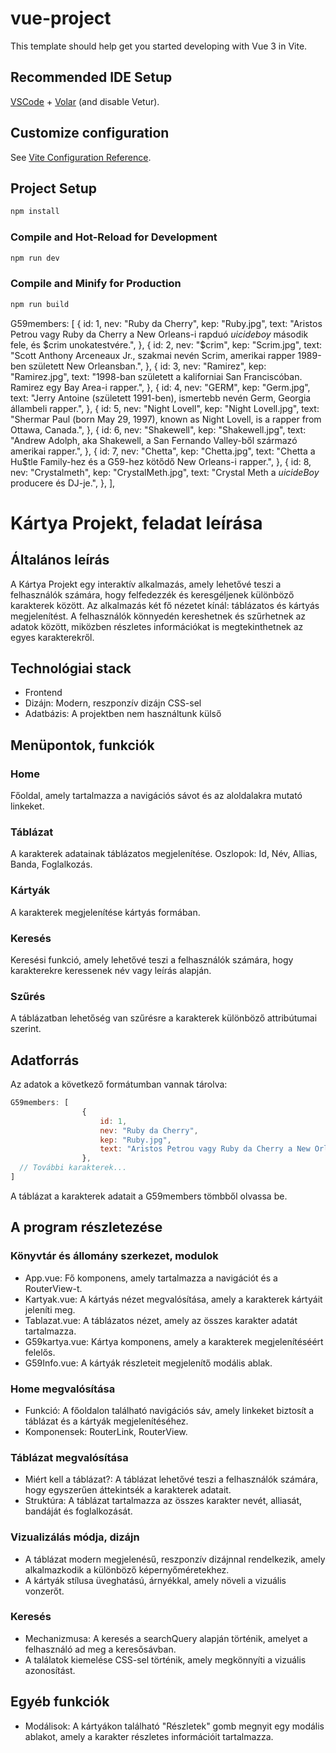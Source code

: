 # vue-project

This template should help get you started developing with Vue 3 in Vite.

## Recommended IDE Setup

[VSCode](https://code.visualstudio.com/) + [Volar](https://marketplace.visualstudio.com/items?itemName=Vue.volar) (and disable Vetur).

## Customize configuration

See [Vite Configuration Reference](https://vitejs.dev/config/).

## Project Setup

```sh
npm install
```

### Compile and Hot-Reload for Development

```sh
npm run dev
```

### Compile and Minify for Production

```sh
npm run build
```

 G59members: [
                {
                    id: 1,
                    nev: "Ruby da Cherry",
                    kep: "Ruby.jpg",
                    text: "Aristos Petrou vagy Ruby da Cherry a New Orleans-i rapduó $uicideboy$ második fele, és $crim unokatestvére.",
                },
                {
                    id: 2,
                    nev: "$crim",
                    kep: "Scrim.jpg",
                    text: "Scott Anthony Arceneaux Jr., szakmai nevén Scrim, amerikai rapper 1989-ben született New Orleansban.",
                },
                {
                    id: 3,
                    nev: "Ramirez",
                    kep: "Ramirez.jpg",
                    text: "1998-ban született a kaliforniai San Franciscóban. Ramirez egy Bay Area-i rapper.",
                },
                {
                    id: 4,
                    nev: "GERM",
                    kep: "Germ.jpg",
                    text: "Jerry Antoine (született 1991-ben), ismertebb nevén Germ, Georgia állambeli rapper.",
                },
                {
                    id: 5,
                    nev: "Night Lovell",
                    kep: "Night Lovell.jpg",
                    text: "Shermar Paul (born May 29, 1997), known as Night Lovell, is a rapper from Ottawa, Canada.",
                },
                {
                    id: 6,
                    nev: "Shakewell",
                    kep: "Shakewell.jpg",
                    text: "Andrew Adolph, aka Shakewell, a San Fernando Valley-ből származó amerikai rapper.",
                },
                {
                    id: 7,
                    nev: "Chetta",
                    kep: "Chetta.jpg",
                    text: "Chetta a Hu$tle Family-hez és a G59-hez kötődő New Orleans-i rapper.",
                },
                {
                    id: 8,
                    nev: "Crystalmeth",
                    kep: "CrystalMeth.jpg",
                    text: "Crystal Meth a $uicideBoy$ producere és DJ-je.",
                },
            ],


# Kártya Projekt, feladat leírása

## Általános leírás
A Kártya Projekt egy interaktív alkalmazás, amely lehetővé teszi a felhasználók számára, hogy felfedezzék és keresgéljenek különböző karakterek között. Az alkalmazás két fő nézetet kínál: táblázatos és kártyás megjelenítést. A felhasználók könnyedén kereshetnek és szűrhetnek az adatok között, miközben részletes információkat is megtekinthetnek az egyes karakterekről.

## Technológiai stack
- Frontend
- Dizájn: Modern, reszponzív dizájn CSS-sel
- Adatbázis: A projektben nem használtunk külső

## Menüpontok, funkciók
### Home
Főoldal, amely tartalmazza a navigációs sávot és az aloldalakra mutató linkeket.

### Táblázat
A karakterek adatainak táblázatos megjelenítése.
Oszlopok: Id, Név, Allias, Banda, Foglalkozás.

### Kártyák
A karakterek megjelenítése kártyás formában.

### Keresés
Keresési funkció, amely lehetővé teszi a felhasználók számára, hogy karakterekre keressenek név vagy leírás alapján.

### Szűrés
A táblázatban lehetőség van szűrésre a karakterek különböző attribútumai szerint.

## Adatforrás
Az adatok a következő formátumban vannak tárolva:

```javascript
G59members: [
                {
                    id: 1,
                    nev: "Ruby da Cherry",
                    kep: "Ruby.jpg",
                    text: "Aristos Petrou vagy Ruby da Cherry a New Orleans-i rapduó $uicideboy$ második fele, és $crim unokatestvére.",
                },
  // További karakterek...
]
```
A táblázat a karakterek adatait a G59members tömbből olvassa be.

## A program részletezése
### Könyvtár és állomány szerkezet, modulok
- App.vue: Fő komponens, amely tartalmazza a navigációt és a RouterView-t.
- Kartyak.vue: A kártyás nézet megvalósítása, amely a karakterek kártyáit jeleníti meg.
- Tablazat.vue: A táblázatos nézet, amely az összes karakter adatát tartalmazza.
- G59kartya.vue: Kártya komponens, amely a karakterek megjelenítéséért felelős.
- G59Info.vue: A kártyák részleteit megjelenítő modális ablak.
### Home megvalósítása
- Funkció: A főoldalon található navigációs sáv, amely linkeket biztosít a táblázat és a kártyák megjelenítéséhez.
- Komponensek: RouterLink, RouterView.
### Táblázat megvalósítása
- Miért kell a táblázat?: A táblázat lehetővé teszi a felhasználók számára, hogy egyszerűen áttekintsék a karakterek adatait.
- Struktúra: A táblázat tartalmazza az összes karakter nevét, alliasát, bandáját és foglalkozását.
### Vizualizálás módja, dizájn
- A táblázat modern megjelenésű, reszponzív dizájnnal rendelkezik, amely alkalmazkodik a különböző képernyőméretekhez.
- A kártyák stílusa üveghatású, árnyékkal, amely növeli a vizuális vonzerőt.
### Keresés
- Mechanizmusa: A keresés a searchQuery alapján történik, amelyet a felhasználó ad meg a keresősávban.
- A találatok kiemelése CSS-sel történik, amely megkönnyíti a vizuális azonosítást.
## Egyéb funkciók
- Modálisok: A kártyákon található "Részletek" gomb megnyit egy modális ablakot, amely a karakter részletes információit tartalmazza.

